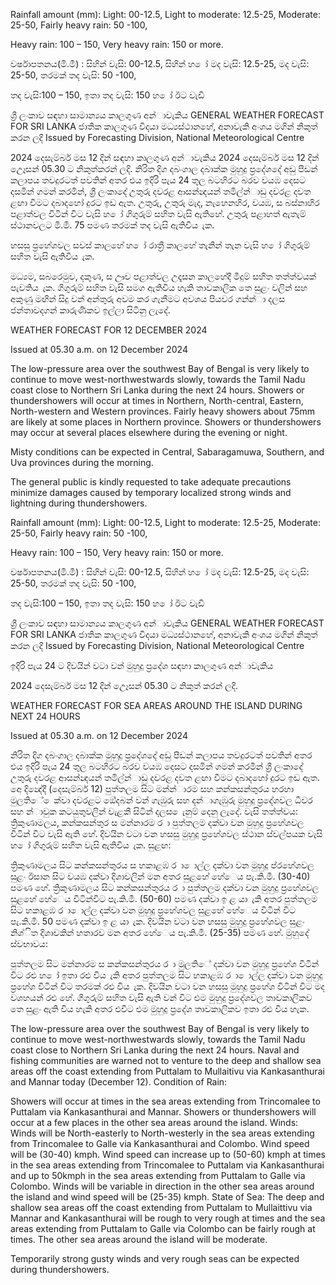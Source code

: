 Rainfall amount (mm): Light: 00-12.5, Light to moderate: 12.5-25, Moderate: 25-50, Fairly heavy rain: 50 -100,

Heavy rain: 100 – 150, Very heavy rain: 150 or more.

වර්ෂාපතනය(මි.මී) : සිහින් වැසි: 00-12.5, සිහින් හ ෝ මද වැසි: 12.5-25, මද වැසි: 25-50, තරමක් තද වැසි: 50 -100,

තද වැසි:100 – 150, ඉතා තද වැසි: 150 හ ෝ ඊට වැඩි

ශ්‍රී ලංකාව සඳහා සාමාන්‍යය කාලගුණ අන්‍ාවැකිය GENERAL WEATHER FORECAST FOR SRI LANKA ජාතික කාලගුණ විදයා මධ්‍යස්ථානහේ, අනාවැකි අංශය මගින් නිකුත් කරන ලදි Issued by Forecasting Division, National Meteorological Centre

2024 දෙසැම්බර් මස 12 දින්‍ සඳහා කාලගුණ අන්‍ාවැකිය 2024 දෙසැම්බර් මස 12 දින්‍ උෙෑසන්‍ 05.30 ට නිකුත්කරන්‍ ලදි. නිරිත දිග දබංගාල දබාක්ක මුහුදු ප්‍රදේශදේ අඩු පීඩන්‍ කලාපය තවදුරටත් පවතින්‍ අතර එය ඉදිරි පැය 24 තුල බටහිරට බරව වයඹ දෙසට දසමින් ගමන් කරමින්, ශ්‍රී ලංකාදේ උතුරු දවරළ ආසන්න්‍දයන් තමිල්න්‍ාඩු දවරළ දවත ළඟා වීමට දබාදහෝ දුරට ඉඩ ඇත. උතුරු, උතුරු මැද, නැහෙනහිර, වයඹ, ස බස්නාහිර පළාත්වල විටින් විට වැසි හ ෝ ගිගුරුම් සහිත වැසි ඇතිහේ. උතුරු පළාහත් ඇතැම් ස්ථානවලට මි.මී. 75 පමණ තරමක් තද වැසි ඇතිවිය ැක.

හසසු ප්‍රහේශවල සවස් කාලහේ හ ෝ රාත්‍රී කාලහේ තැනින් තැන වැසි හ ෝ ගිගුරුම් සහිත වැසි ඇතිවිය ැක.

මධ්‍යම, සබරෙමුව, දකුණ, ස ඌව පළාත්වල උදෑසන කාලහේදී මීදුම් සහිත තත්ත්වයක් පැවතිය ැක. ගිගුරුම් සහිත වැසි සමග ඇතිවිය හැකි තාවකාලික තෙ සුළං වලින් සහ අකුණු මඟින් සිදු වන්‍ අන්‍තුරු අවම කර ගැනීමට අවශය පියවර ගන්න්‍ා දලස ජන්‍තාවදගන් කාරුණිකව ඉල්ලා සිටිනු ලැදේ.

WEATHER FORECAST FOR 12 DECEMBER 2024

Issued at 05.30 a.m. on 12 December 2024

The low-pressure area over the southwest Bay of Bengal is very likely to continue to move west-northwestwards slowly, towards the Tamil Nadu coast close to Northern Sri Lanka during the next 24 hours. Showers or thundershowers will occur at times in Northern, North-central, Eastern, North-western and Western provinces. Fairly heavy showers about 75mm are likely at some places in Northern province. Showers or thundershowers may occur at several places elsewhere during the evening or night.

Misty conditions can be expected in Central, Sabaragamuwa, Southern, and Uva provinces during the morning.

The general public is kindly requested to take adequate precautions minimize damages caused by temporary localized strong winds and lightning during thundershowers.

Rainfall amount (mm): Light: 00-12.5, Light to moderate: 12.5-25, Moderate: 25-50, Fairly heavy rain: 50 -100,

Heavy rain: 100 – 150, Very heavy rain: 150 or more.

වර්ෂාපතනය(මි.මී) : සිහින් වැසි: 00-12.5, සිහින් හ ෝ මද වැසි: 12.5-25, මද වැසි: 25-50, තරමක් තද වැසි: 50 -100,

තද වැසි:100 – 150, ඉතා තද වැසි: 150 හ ෝ ඊට වැඩි

ශ්‍රී ලංකාව සඳහා සාමාන්‍යය කාලගුණ අන්‍ාවැකිය GENERAL WEATHER FORECAST FOR SRI LANKA ජාතික කාලගුණ විදයා මධ්‍යස්ථානහේ, අනාවැකි අංශය මගින් නිකුත් කරන ලදි Issued by Forecasting Division, National Meteorological Centre

ඉදිරි පැය 24 ට දිවයින්‍ වටා වන්‍ මුහුදු ප්‍රදේශ සඳහා කාලගුණ අන්‍ාවැකිය

2024 දෙසැම්බර් මස 12 දින්‍ උෙෑසන්‍ 05.30 ට නිකුත් කරන්‍ ලදි.

WEATHER FORECAST FOR SEA AREAS AROUND THE ISLAND DURING NEXT 24 HOURS

Issued at 05.30 a.m. on 12 December 2024

නිරිත දිග දබංගාල දබාක්ක මුහුදු ප්‍රදේශදේ අඩු පීඩන්‍ කලාපය තවදුරටත් පවතින්‍ අතර එය ඉදිරි පැය 24 තුල බටහිරට බරව වයඹ දෙසට දසමින් ගමන් කරමින් ශ්‍රී ලංකාදේ උතුරු දවරළ ආසන්න්‍දයන් තමිල්න්‍ාඩු දවරළ දවත ළඟා වීමට දබාදහෝ දුරට ඉඩ ඇත. අෙ දින්‍දේදී (දෙසැම්බර් 12) පුත්තලම සිට මන්න්‍ාරම සහ කන්කසන්තුරය හරහා මුලතිේ ෙක්වා දවරළට ඔේදබන් වන්‍ ගැඹුරු සහ දන්‍ාගැඹුරු මුහුදු ප්‍රදේශවල ධීවර සහ න්‍ාවුක කටයුතුවලින් වැළකී සිටින්‍ දලස ෙැනුම් දෙනු ලැදේ. වැසි තත්ත්වය: ත්‍රිකුණාමලය, කන්කසන්තුර ස මන්නාරම ර ා පුත්තලම දක්වා වන මුහුදු ප්‍රහේශවල විටින් විට වැසි ඇති හේ. දිවයින වටා වන හසසු මුහුදු ප්‍රහේශවල ස්ථාන ස්වල්පයක වැසි හ ෝ ගිගුරුම් සහිත වැසි ඇතිවිය ැක. සුළඟ:

ත්‍රිකුණාමලය සිට කන්කසන්තුරය ස හකාළඹ ර ා ොල්ල දක්වා වන මුහුදු ප්රහේශවල සුළං ඊසාන සිට වයඹ දක්වා දිශාවලින් මන අතර සුළහේ හේෙය පැ.කි.මී. (30-40) පමණ හේ. ත්‍රිකුණාමලය සිට කන්කසන්තුරය ර ා පුත්තලම දක්වා වන මුහුදු ප්‍රහේශවල සුළහේ හේෙය විටින්විට පැ.කි.මී. (50-60) පමණ දක්වා ඉ ළ යා ැකි අතර පුත්තලම සිට හකාළඹ ර ා ොල්ල දක්වා වන මුහුදු ප්‍රහේශවල සුළහේ හේෙය විටින් විට පැ.කි.මී. 50 පමණ දක්වා ඉ ළ යා ැක. දිවයින වටා වන හසසු මුහුදු ප්‍රහේශවල සුළං නිශ්ිත දිශාවකින් හතාරව මන අතර හේෙය පැ.කි.මී. (25-35) පමණ හේ. මුහුදේ ස්වභාවය:

පුත්තලම සිට මන්නාරම ස කන්කසන්තුරය ර ා මුලතිේ දක්වා වන මුහුදු ප්‍රහේශ විටින් විට රළු හ ෝ ඉතා රළු විය ැකි අතර පුත්තලම සිට හකාළඹ ර ා ොල්ල දක්වා වන මුහුදු ප්‍රහේශ විටින් විට තරමක් රළු විය ැක. දිවයින වටා වන හසසු මුහුදු ප්‍රහේශ විටින් විට මද වශහයන් රළු හේ. ගිගුරුම් සහිත වැසි ඇති වන්‍ විට එම මුහුදු ප්‍රදේශවල තාවකාලිකව තෙ සුළං ඇති විය හැකි අතර එවිට එම මුහුදු ප්‍රදේශ තාවකාලිකව ඉතා රළු විය හැක.

The low-pressure area over the southwest Bay of Bengal is very likely to continue to move west-northwestwards slowly, towards the Tamil Nadu coast close to Northern Sri Lanka during the next 24 hours. Naval and fishing communities are warned not to venture to the deep and shallow sea areas off the coast extending from Puttalam to Mullaitivu via Kankasanthurai and Mannar today (December 12). Condition of Rain:

Showers will occur at times in the sea areas extending from Trincomalee to Puttalam via Kankasanthurai and Mannar. Showers or thundershowers will occur at a few places in the other sea areas around the island. Winds: Winds will be North-easterly to North-westerly in the sea areas extending from Trincomalee to Galle via Kankasanthurai and Colombo. Wind speed will be (30-40) kmph. Wind speed can increase up to (50-60) kmph at times in the sea areas extending from Trincomalee to Puttalam via Kankasanthurai and up to 50kmph in the sea areas extending from Puttalam to Galle via Colombo. Winds will be variable in direction in the other sea areas around the island and wind speed will be (25-35) kmph. State of Sea: The deep and shallow sea areas off the coast extending from Puttalam to Mullaittivu via Mannar and Kankasanthurai will be rough to very rough at times and the sea areas extending from Puttalam to Galle via Colombo can be fairly rough at times. The other sea areas around the island will be moderate.

Temporarily strong gusty winds and very rough seas can be expected during thundershowers.